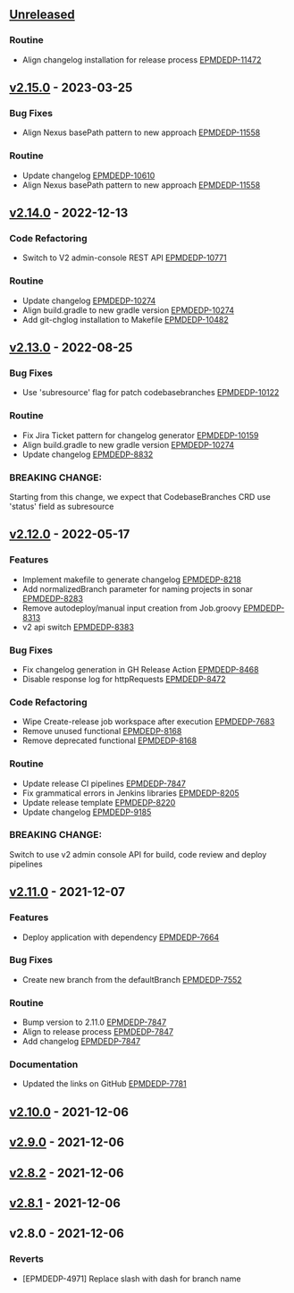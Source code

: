 <a name="unreleased"></a>
## [Unreleased]

### Routine

- Align changelog installation for release process [EPMDEDP-11472](https://jiraeu.epam.com/browse/EPMDEDP-11472)


<a name="v2.15.0"></a>
## [v2.15.0] - 2023-03-25
### Bug Fixes

- Align Nexus basePath pattern to new approach [EPMDEDP-11558](https://jiraeu.epam.com/browse/EPMDEDP-11558)

### Routine

- Update changelog [EPMDEDP-10610](https://jiraeu.epam.com/browse/EPMDEDP-10610)
- Align Nexus basePath pattern to new approach [EPMDEDP-11558](https://jiraeu.epam.com/browse/EPMDEDP-11558)


<a name="v2.14.0"></a>
## [v2.14.0] - 2022-12-13
### Code Refactoring

- Switch to V2 admin-console REST API [EPMDEDP-10771](https://jiraeu.epam.com/browse/EPMDEDP-10771)

### Routine

- Update changelog [EPMDEDP-10274](https://jiraeu.epam.com/browse/EPMDEDP-10274)
- Align build.gradle to new gradle version [EPMDEDP-10274](https://jiraeu.epam.com/browse/EPMDEDP-10274)
- Add git-chglog installation to Makefile [EPMDEDP-10482](https://jiraeu.epam.com/browse/EPMDEDP-10482)


<a name="v2.13.0"></a>
## [v2.13.0] - 2022-08-25
### Bug Fixes

- Use 'subresource' flag for patch codebasebranches [EPMDEDP-10122](https://jiraeu.epam.com/browse/EPMDEDP-10122)

### Routine

- Fix Jira Ticket pattern for changelog generator [EPMDEDP-10159](https://jiraeu.epam.com/browse/EPMDEDP-10159)
- Align build.gradle to new gradle version [EPMDEDP-10274](https://jiraeu.epam.com/browse/EPMDEDP-10274)
- Update changelog [EPMDEDP-8832](https://jiraeu.epam.com/browse/EPMDEDP-8832)

### BREAKING CHANGE:


Starting from this change, we expect that CodebaseBranches CRD use 'status' field as subresource


<a name="v2.12.0"></a>
## [v2.12.0] - 2022-05-17
### Features

- Implement makefile to generate changelog [EPMDEDP-8218](https://jiraeu.epam.com/browse/EPMDEDP-8218)
- Add normalizedBranch parameter for naming projects in sonar [EPMDEDP-8283](https://jiraeu.epam.com/browse/EPMDEDP-8283)
- Remove autodeploy/manual input creation from Job.groovy [EPMDEDP-8313](https://jiraeu.epam.com/browse/EPMDEDP-8313)
- v2 api switch [EPMDEDP-8383](https://jiraeu.epam.com/browse/EPMDEDP-8383)

### Bug Fixes

- Fix changelog generation in GH Release Action [EPMDEDP-8468](https://jiraeu.epam.com/browse/EPMDEDP-8468)
- Disable response log for httpRequests [EPMDEDP-8472](https://jiraeu.epam.com/browse/EPMDEDP-8472)

### Code Refactoring

- Wipe Create-release job workspace after execution [EPMDEDP-7683](https://jiraeu.epam.com/browse/EPMDEDP-7683)
- Remove unused functional [EPMDEDP-8168](https://jiraeu.epam.com/browse/EPMDEDP-8168)
- Remove deprecated functional [EPMDEDP-8168](https://jiraeu.epam.com/browse/EPMDEDP-8168)

### Routine

- Update release CI pipelines [EPMDEDP-7847](https://jiraeu.epam.com/browse/EPMDEDP-7847)
- Fix grammatical errors in Jenkins libraries [EPMDEDP-8205](https://jiraeu.epam.com/browse/EPMDEDP-8205)
- Update release template [EPMDEDP-8220](https://jiraeu.epam.com/browse/EPMDEDP-8220)
- Update changelog [EPMDEDP-9185](https://jiraeu.epam.com/browse/EPMDEDP-9185)

### BREAKING CHANGE:


Switch to use v2 admin console API for build, code review and deploy pipelines


<a name="v2.11.0"></a>
## [v2.11.0] - 2021-12-07
### Features

- Deploy application with dependency [EPMDEDP-7664](https://jiraeu.epam.com/browse/EPMDEDP-7664)

### Bug Fixes

- Create new branch from the defaultBranch [EPMDEDP-7552](https://jiraeu.epam.com/browse/EPMDEDP-7552)

### Routine

- Bump version to 2.11.0 [EPMDEDP-7847](https://jiraeu.epam.com/browse/EPMDEDP-7847)
- Align to release process [EPMDEDP-7847](https://jiraeu.epam.com/browse/EPMDEDP-7847)
- Add changelog [EPMDEDP-7847](https://jiraeu.epam.com/browse/EPMDEDP-7847)

### Documentation

- Updated the links on GitHub [EPMDEDP-7781](https://jiraeu.epam.com/browse/EPMDEDP-7781)


<a name="v2.10.0"></a>
## [v2.10.0] - 2021-12-06

<a name="v2.9.0"></a>
## [v2.9.0] - 2021-12-06

<a name="v2.8.2"></a>
## [v2.8.2] - 2021-12-06

<a name="v2.8.1"></a>
## [v2.8.1] - 2021-12-06

<a name="v2.8.0"></a>
## v2.8.0 - 2021-12-06
### Reverts

- [EPMDEDP-4971] Replace slash with dash for branch name


[Unreleased]: https://github.com/epam/edp-library-pipelines/compare/v2.15.0...HEAD
[v2.15.0]: https://github.com/epam/edp-library-pipelines/compare/v2.14.0...v2.15.0
[v2.14.0]: https://github.com/epam/edp-library-pipelines/compare/v2.13.0...v2.14.0
[v2.13.0]: https://github.com/epam/edp-library-pipelines/compare/v2.12.0...v2.13.0
[v2.12.0]: https://github.com/epam/edp-library-pipelines/compare/v2.11.0...v2.12.0
[v2.11.0]: https://github.com/epam/edp-library-pipelines/compare/v2.10.0...v2.11.0
[v2.10.0]: https://github.com/epam/edp-library-pipelines/compare/v2.9.0...v2.10.0
[v2.9.0]: https://github.com/epam/edp-library-pipelines/compare/v2.8.2...v2.9.0
[v2.8.2]: https://github.com/epam/edp-library-pipelines/compare/v2.8.1...v2.8.2
[v2.8.1]: https://github.com/epam/edp-library-pipelines/compare/v2.8.0...v2.8.1

